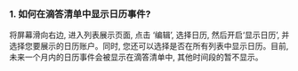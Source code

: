 ### 1. 如何在滴答清单中显示日历事件?
将屏幕滑向右边, 进入列表展示页面, 点击 ‘编辑’, 选择日历, 然后开启‘显示日历’, 并选择您要展示的日历账户。同时, 您还可以选择是否在所有列表中显示日历。目前, 未来一个月内的日历事件会被显示在滴答清单中, 其他时间段的暂不显示。
